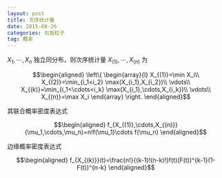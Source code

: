 ```yaml
---
layout: post
title: 次序统计量
date: 2015-08-26
categories: 右旋粒子
tag: 概率
---
```


$X_1,\cdots,X_n$ 独立同分布，则次序统计量 $X_ {(1)},\cdots,X_ {(n)}$ 为

$$\begin{aligned}
\left\{
\begin{array}{l}
X_{(1)}=\min X_i\\
X_{(2)}=\min_{i_1<i_2} \max(X_{i_1},X_{i_2})\\
\vdots\\
X_{(k)}=\min_{i_1<\cdots<i_k} \max(X_{i_1},\cdots,X_{i_k})\\
\vdots\\
X_{(n)}=\max X_i
\end{array}
\right.
\end{aligned}$$

其联合概率密度表达式

$$\begin{aligned}
f_{X_{(1)},\cdots,X_{(n)}}(\mu_1,\cdots,\mu_n)=n!f(\mu_1)\cdots f(\mu_n)
\end{aligned}$$

边缘概率密度表达式

$$\begin{aligned}
f_{X_{(k)}}(t)=\frac{n!}{(k-1)!(n-k)!}f(t)(F(t))^{k-1}(1-F(t))^{n-k}
\end{aligned}$$
